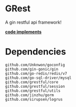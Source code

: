 # GRest

A gin restful api framework!

**[code implements](https://github.com/grestful)**

# Dependencies

	github.com/Unknwon/goconfig
	github.com/gin-gonic/gin 
	github.com/go-redis/redis/v7 
	github.com/go-sql-driver/mysql 
	github.com/grestful/core
	github.com/grestful/session 
	github.com/grestful/utils 
	github.com/jinzhu/gorm
	github.com/sirupsen/logrus
